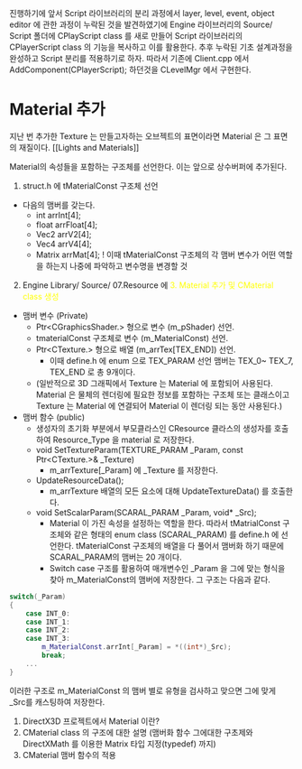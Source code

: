 진행하기에 앞서 Script 라이브러리의 분리 과정에서 layer, level, event, object editor 에 관한 과정이 누락된 것을 발견하였기에 Engine 라이브러리의 Source/ Script 폴더에 CPlayScript class 를 새로 만들어 Script 라이브러리의 CPlayerScript class 의 기능을 복사하고 이를 활용한다. 추후 누락된 기초 설계과정을 완성하고 Script 분리를 적용하기로 하자.
따라서 기존에 Client.cpp 에서 AddComponent(CPlayerScript); 하던것을 CLevelMgr 에서 구현한다.

# Material 추가

지난 번 추가한 Texture 는 만들고자하는 오브젝트의 표면이라면 Material 은 그 표면의 재질이다.  [[Lights and Materials]]

Material의 속성들을 포함하는 구조체를 선언한다. 이는 앞으로 상수버퍼에 추가된다.
1. struct.h 에 tMaterialConst 구조체 선언
- 다음의 맴버를 갖는다.
	- int arrInt[4];
	- float arrFloat[4];
	- Vec2 arrV2[4];
	- Vec4 arrV4[4];
	- Matrix arrMat[4];
! 이때 tMaterialConst 구조체의 각 맴버 변수가 어떤 역할을 하는지 나중에 파악하고 변수명을 변경할 것

2. Engine Library/ Source/ 07.Resource 에 <span style="color: yellow">3. Material 추가 및 CMaterial class 생성</span>
- 맴버 변수 
	(Private)
	- Ptr<CGraphicsShader.> 형으로 변수 (m_pShader) 선언.
	- tmaterialConst 구조체로 변수 (m_MaterialConst) 선언.
	- Ptr<CTexture.> 형으로 배열 (m_arrTex[TEX_END]) 선언.
		- 이때 define.h 에 enum 으로 TEX_PARAM 선언 맴버는 TEX_0~ TEX_7, TEX_END 로 총 9개이다.
	- (일반적으로 3D 그래픽에서 Texture 는 Material 에 포함되어 사용된다. Material 은 물체의 렌더링에 필요한 정보를 포함하는 구조체 또는 클래스이고 Texture 는 Material 에 연결되어 Material 이 렌더링 되는 동안 사용된다.)
- 맴버 함수
	(public)
	- 생성자의 초기화 부분에서 부모클라스인 CResource 클라스의 생성자를 호출하여 Resource_Type 을 material 로 저장한다.
	- void SetTextureParam(TEXTURE_PARAM _Param, const Ptr<CTexture.>& _Texture)
		- m_arrTexture[_Param] 에 _Texture 를 저장한다.
	- UpdateResourceData();
		- m_arrTexture 배열의 모든 요소에 대해 UpdateTextureData() 를 호출한다.
	- void SetScalarParam(SCARAL_PARAM _Param, void* _Src);
		- Material 이 가진 속성을 설정하는 역할을 한다. 따라서 tMatrialConst 구조체와 같은 형태의 enum class (SCARAL_PARAM) 를 define.h 에 선언한다. tMaterialConst 구조체의 배열을 다 풀어서 맴버화 하기 때문에 SCARAL_PARAM의 맴버는 20 개이다.
		- Switch case 구조를 활용하여 매개변수인 _Param 을 그에 맞는 형식을 찾아 m_MaterialConst의 맴버에 저장한다. 그 구조는 다음과 같다.
```c++
switch(_Param)
{
	case INT_0:
	case INT_1:
	case INT_2:
	case INT_3:
		m_MaterialConst.arrInt[_Param] = *((int*)_Src);
		break;
	...
}
```
이러한 구조로 m_MaterialConst 의 맴버 별로 유형을 검사하고 맞으면 그에 맞게 _Src를 캐스팅하여 저장한다.

1. DirectX3D 프로젝트에서 Material 이란?
2. CMaterial class 의 구조에 대한 설명  (맴버화 함수 그에대한 구초제와 DirectXMath 를 이용한 Matrix 타입 지정(typedef) 까지)
3. CMaterial 맴버 함수의 적용